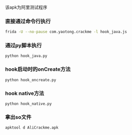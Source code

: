 该apk为阿里测试程序

### 直接通过命令行执行
```sh
frida -U --no-pause com.yaotong.crackme -l hook_java.js
```

### 通过py脚本执行
```
python hook_java.py
```

### hook启动时的onCreate方法
```
python hook_oncreate.py
```

### hook native方法
```
python hook_native.py
```


### 拿出so文件
```
apktool d AliCrackme.apk
```